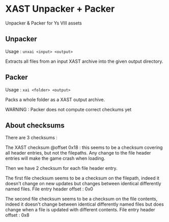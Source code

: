 # XAST Unpacker + Packer

Unpacker & Packer for Ys VIII assets

## Unpacker

Usage : `unxai <input> <output>`

Extracts all files from an input XAST archive into the given output directory.


## Packer

Usage : `xai <folder> <output>`

Packs a whole folder as a XAST output archive.

WARNING : Packer does not compute correct checkums yet

## About checksums

There are 3 checksums :

The XAST checksum @offset 0x18 : this seems to be a checksum covering all header entries, but not the filepaths.
Any change to the file header entries will make the game crash when loading.

Then we have 2 checksum for each file header entry.

The first file checksum seems to be a checksum on the filepath, indeed it doesn't change on new updates but changes between identical differently named files. File entry header offset : 0x0

The second file checksum seems to be a checksum on the file contents, indeed it doesn't change between identical differently named files but does change when a file is updated with different contents. File entry header offset : 0x8
